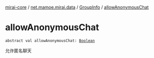 [mirai-core](../../index.md) / [net.mamoe.mirai.data](../index.md) / [GroupInfo](index.md) / [allowAnonymousChat](./allow-anonymous-chat.md)

# allowAnonymousChat

`abstract val allowAnonymousChat: `[`Boolean`](https://kotlinlang.org/api/latest/jvm/stdlib/kotlin/-boolean/index.html)

允许匿名聊天

